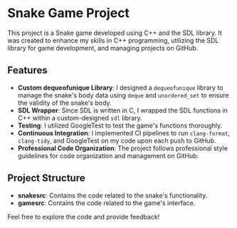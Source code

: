# Snake Game Project

This project is a Snake game developed using C++ and the SDL library. It was created to enhance my skills in C++ programming, utilizing the SDL library for game development, and managing projects on GitHub.

## Features

- **Custom dequeofunique Library**: I designed a `dequeofunique` library to manage the snake's body data using `deque` and `unordered_set` to ensure the validity of the snake's body.
- **SDL Wrapper**: Since SDL is written in C, I wrapped the SDL functions in C++ within a custom-designed `sdl` library.
- **Testing**: I utilized GoogleTest to test the game's functions thoroughly.
- **Continuous Integration**: I implemented CI pipelines to run `clang-format`, `clang-tidy`, and GoogleTest on my code upon each push to GitHub.
- **Professional Code Organization**: The project follows professional style guidelines for code organization and management on GitHub.

## Project Structure

- **snakesrc**: Contains the code related to the snake's functionality.
- **gamesrc**: Contains the code related to the game's interface.

Feel free to explore the code and provide feedback!
